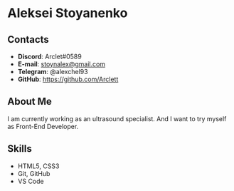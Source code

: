 # Aleksei Stoyanenko

## Contacts

* **Discord**: Arclet#0589
* **E-mail**: stoynalex@gmail.com
* **Telegram**: @alexchel93
* **GitHub**: https://github.com/Arclett

## About Me

I am currently working as an ultrasound specialist. And I want to try myself as Front-End Developer.

## Skills

* HTML5, CSS3
* Git, GitHub
* VS Code